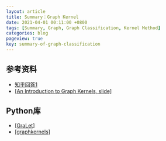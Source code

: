 ```yaml
---
layout: article
title: Summary：Graph Kernel
date: 2021-04-01 00:11:00 +0800
tags: [Summary, Graph, Graph Classification, Kernel Method]
categories: blog
pageview: true
key: summary-of-graph-classification
---
```






## 参考资料

- [知乎回答1](https://www.zhihu.com/question/57269332)
- [[An Introduction to Graph Kernels, slide]](https://ethz.ch/content/dam/ethz/special-interest/bsse/borgwardt-lab/documents/slides/CA10_GraphKernels_intro.pdf)



## Python库

- [[GraLet]](https://ysig.github.io/GraKeL/0.1a8/kernels/neighborhood_hash.html)
- [[graphkernels]](https://pypi.org/project/graphkernels/)